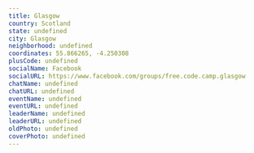 ```yaml
---
title: Glasgow
country: Scotland
state: undefined
city: Glasgow
neighborhood: undefined
coordinates: 55.866265, -4.250308
plusCode: undefined
socialName: Facebook
socialURL: https://www.facebook.com/groups/free.code.camp.glasgow
chatName: undefined
chatURL: undefined
eventName: undefined
eventURL: undefined
leaderName: undefined
leaderURL: undefined
oldPhoto: undefined
coverPhoto: undefined
---
```

